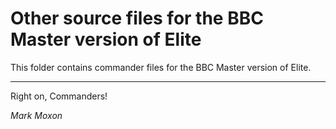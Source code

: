 # Other source files for the BBC Master version of Elite

This folder contains commander files for the BBC Master version of Elite.

---

Right on, Commanders!

_Mark Moxon_